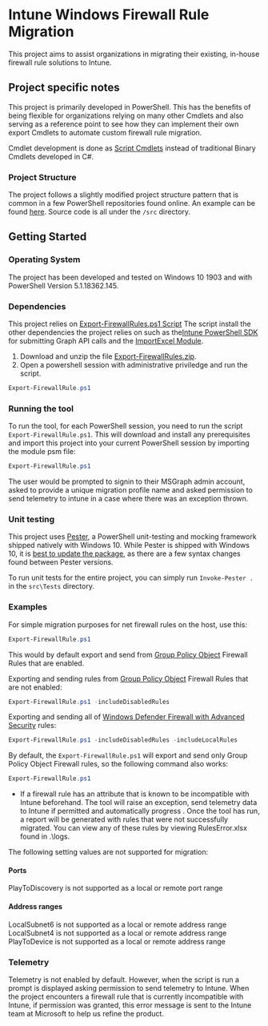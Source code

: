 # Intune Windows Firewall Rule Migration

This project aims to assist organizations in migrating their existing, in-house firewall rule solutions to Intune.


## Project specific notes

This project is primarily developed in PowerShell. This has the benefits of being flexible for organizations relying on many other Cmdlets and also serving as a
reference point to see how they can implement their own export Cmdlets to automate custom firewall rule migration.

Cmdlet development is done as [Script Cmdlets](https://devblogs.microsoft.com/powershell/fun-with-script-Cmdlets/) instead of traditional
Binary Cmdlets developed in C#.

### Project Structure

The project follows a slightly modified project structure pattern that is common in a few PowerShell repositories found online. An example
can be found [here](http://ramblingcookiemonster.github.io/Building-A-PowerShell-Module/). Source code is all under the `/src` directory.

## Getting Started

### Operating System

The project has been developed and tested on Windows 10 1903 and with PowerShell Version 5.1.18362.145.

### Dependencies

This project relies on [Export-FirewallRules.ps1 Script](https://github.com/microsoft/Intune-PowerShell-Management/raw/master/Scenario%20Modules/Intune-FWRules-Migration/Export-FirewallRules.zip)
The script install the other dependencies the project relies on such as the[Intune PowerShell SDK](https://github.com/Microsoft/Intune-PowerShell-SDK) for submitting Graph API calls and the [ImportExcel Module](https://github.com/dfinke/ImportExcel).
1. Download and unzip the file [Export-FirewallRules.zip](https://github.com/microsoft/Intune-PowerShell-Management/raw/master/Scenario%20Modules/Intune-FWRules-Migration/Export-FirewallRules.zip).
2. Open a powershell session with administrative priviledge and run the script.

```PowerShell
Export-FirewallRule.ps1
```

### Running the tool

To run the tool, for each PowerShell session, you need to run the script `Export-FirewallRule.ps1`. This will download and install any prerequisites and import this project into your current PowerShell session by importing the module psm file:

```PowerShell
Export-FirewallRule.ps1
```
The user would be prompted to signin to their MSGraph admin account, asked to provide a unique migration profile name and asked permission to send telemetry to intune in a case where there was an exception thrown.

### Unit testing

This project uses [Pester](https://github.com/pester/Pester), a PowerShell unit-testing and mocking framework shipped natively with Windows 10.
While Pester is shipped with Windows 10, it is [best to update the package](https://github.com/pester/Pester#installation), as there are a
few syntax changes found between Pester versions.

To run unit tests for the entire project, you can simply run `Invoke-Pester .` in the `src\Tests` directory.

### Examples

For simple migration purposes for net firewall rules on the host, use this:

```PowerShell
Export-FirewallRule.ps1
```

This would by default export and send from [Group Policy Object](https://docs.microsoft.com/en-us/previous-versions/windows/desktop/Policy/group-policy-objects) Firewall Rules that are enabled.

Exporting and sending rules from [Group Policy Object](https://docs.microsoft.com/en-us/previous-versions/windows/desktop/Policy/group-policy-objects) Firewall Rules that are not enabled:

```PowerShell
Export-FirewallRule.ps1 -includeDisabledRules
```

Exporting and sending all of [Windows Defender Firewall with Advanced Security](https://docs.microsoft.com/en-us/windows/security/threat-protection/windows-firewall/windows-firewall-with-advanced-security) rules:

```PowerShell
Export-FirewallRule.ps1 -includeDisabledRules -includeLocalRules
```

By default, the `Export-FirewallRule.ps1` will export and send only  Group Policy Object Firewall rules, so the following command also works:

```PowerShell
Export-FirewallRule.ps1
```
- If a firewall rule has an attribute that is known to be incompatible with Intune beforehand. The tool will raise an exception, send telemetry data to Intune if permitted and automatically progress .
Once the tool has run, a report will be generated with rules that were not successfully migrated. You can view any of these rules by viewing RulesError.xlsx found in .\logs.

The following setting values are not supported for migration:

#### Ports

PlayToDiscovery is not supported as a local or remote port range


#### Address ranges

LocalSubnet6 is not supported as a local or remote address range
LocalSubnet4 is not supported as a local or remote address range
PlayToDevice is not supported as a local or remote address range

### Telemetry

Telemetry is not enabled by default. However, when the script is run a prompt is displayed asking permission to send telemetry to Intune. When the project encounters a firewall rule that is currently incompatible with Intune, if permission was granted, this error message is sent to the Intune team at Microsoft to help us refine the product.

